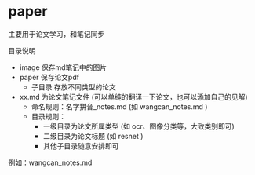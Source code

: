 # paper
主要用于论文学习，和笔记同步

目录说明
- image 保存md笔记中的图片
- paper 保存论文pdf
  - 子目录 存放不同类型的论文
- xx.md 为论文笔记文件 (可以单纯的翻译一下论文，也可以添加自己的见解)
  - 命名规则：名字拼音_notes.md (如 wangcan_notes.md )
  - 目录规则：
    - 一级目录为论文所属类型 (如 ocr、图像分类等，大致类别即可)
    - 二级目录为论文标题 (如 resnet )
    - 其他子目录随意安排即可
    
 例如：wangcan_notes.md 
